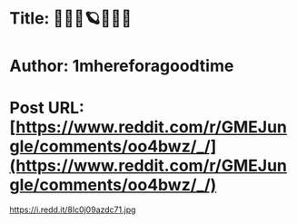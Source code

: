 # Title: 🤍💎🚀🪐👩‍🚀🦍
# Author: 1mhereforagoodtime
# Post URL: [https://www.reddit.com/r/GMEJungle/comments/oo4bwz/_/](https://www.reddit.com/r/GMEJungle/comments/oo4bwz/_/)


https://i.redd.it/8lc0j09azdc71.jpg